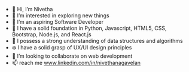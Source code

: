- 👋 Hi, I’m Nivetha
- 👀 I’m interested in exploring new things 
- 🌱 I’m an aspiring Software Developer
- 🦋 I have a solid foundation in Python, Javascript, HTML5, CSS, Bootstrap, Node.js, and React.js
- 🪸 I possess a strong understanding of data structures and algorithms
- ❄️ I have a solid grasp of UX/UI design principles
- 💞️ I’m looking to collaborate on web development
- 📫 reach me www.linkedin.com/in/nivethanagavelan


<!---
nivetha-o2/nivetha-o2 is a ✨ special ✨ repository because its `README.md` (this file) appears on your GitHub profile.
You can click the Preview link to take a look at your changes.
--->
